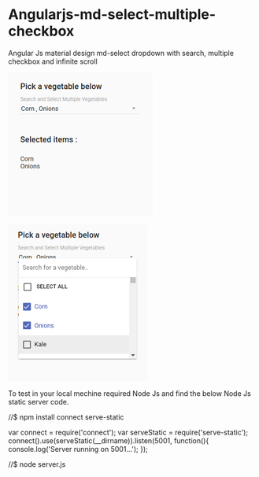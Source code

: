 # Angularjs-md-select-multiple-checkbox
Angular Js material design md-select dropdown with search, multiple checkbox and infinite scroll

![md-select-multi-checkbox](https://raw.githubusercontent.com/AnandanSelvaganesan/Angularjs-md-select-multiple-checkbox/master/img/md-select-multi-checkbox.png)

![md-select-multi-checkbox-dropdown-open](https://raw.githubusercontent.com/AnandanSelvaganesan/Angularjs-md-select-multiple-checkbox/master/img/md-select-multi-checkbox-dropdown-open.png)


To test in your local mechine required Node Js and find the below Node Js static server code.

//$ npm install connect serve-static

var connect = require('connect');
var serveStatic = require('serve-static');
connect().use(serveStatic(__dirname)).listen(5001, function(){
    console.log('Server running on 5001...');
});

//$ node server.js
